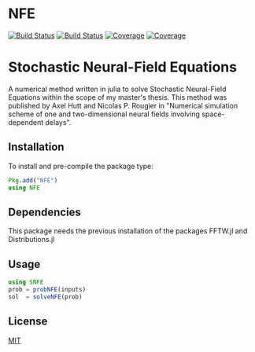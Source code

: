 # NFE

[![Build Status](https://travis-ci.com/tiagoseq/SNFE.jl.svg?branch=master)](https://travis-ci.com/tiagoseq/SNFE.jl)
[![Build Status](https://ci.appveyor.com/api/projects/status/github/tiagoseq/SNFE.jl?svg=true)](https://ci.appveyor.com/project/tiagoseq/SNFE-jl)
[![Coverage](https://codecov.io/gh/tiagoseq/SNFE.jl/branch/master/graph/badge.svg)](https://codecov.io/gh/tiagoseq/SNFE.jl)
[![Coverage](https://coveralls.io/repos/github/tiagoseq/SNFE.jl/badge.svg?branch=master)](https://coveralls.io/github/tiagoseq/SNFE.jl?branch=master)


# Stochastic Neural-Field Equations

A numerical method written in julia to solve Stochastic Neural-Field Equations within the scope of my master's thesis. This method was published by Axel Hutt and Nicolas P. Rougier in "Numerical simulation scheme of one and two-dimensional neural fields involving space-dependent delays".


## Installation

To install and pre-compile the package type:

```julia
Pkg.add("NFE")
using NFE
```

## Dependencies

This package needs the previous installation of the packages FFTW.jl and Distributions.jl

## Usage

```julia
using SNFE
prob = probNFE(inputs)
sol  = solveNFE(prob)
```

## License
[MIT](https://choosealicense.com/licenses/mit/)
